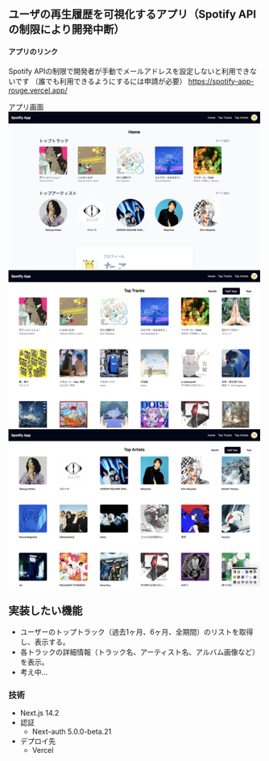 ## ユーザの再生履歴を可視化するアプリ（Spotify APIの制限により開発中断）
#### アプリのリンク
Spotify APIの制限で開発者が手動でメールアドレスを設定しないと利用できないです
（誰でも利用できるようにするには申請が必要）
https://spotify-app-rouge.vercel.app/

アプリ画面
<img width="500" alt="home" src="./docs/images/home.png">
<img width="500" alt="top-tracks" src="./docs/images/top-tracks.png">
<img width="500" alt="top-artists" src="./docs/images/top-artists.png">

## 実装したい機能
- ユーザーのトップトラック（過去1ヶ月、6ヶ月、全期間）のリストを取得し、表示する。
- 各トラックの詳細情報（トラック名、アーティスト名、アルバム画像など）を表示。
- 考え中...

### 技術
- Next.js 14.2
- 認証
    - Next-auth 5.0.0-beta.21
- デプロイ先
    - Vercel